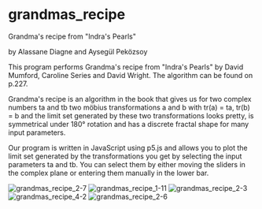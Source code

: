 # grandmas_recipe
Grandma's recipe from "Indra's Pearls"

by Alassane Diagne and Aysegül Peközsoy

This program performs Grandma's recipe from "Indra's Pearls" by David Mumford, Caroline Series and David Wright. The algorithm can be found on p.227.

Grandma's recipe is an algorithm in the book that gives us for two complex numbers ta and tb two möbius transformations a and b with tr(a) = ta, tr(b) = b and the limit set generated by these two transformations looks pretty, is symmetrical under 180° rotation and has a discrete fractal shape for many input parameters.

Our program is written in JavaScript using p5.js and allows you to plot the limit set generated by the transformations you get by selecting the input parameters ta and tb. You can select them by either moving the sliders in the complex plane or entering them manually in the lower bar.

![grandmas_recipe_2-7](https://user-images.githubusercontent.com/81381643/180807214-5b817d1e-6cb0-4830-a9c1-5dfc183344be.png)
![grandmas_recipe_1-11](https://user-images.githubusercontent.com/81381643/180807254-1fb9889e-b6b4-4065-abb4-089bd80a15c0.png)
![grandmas_recipe_2-3](https://user-images.githubusercontent.com/81381643/180807324-b025b344-6f0f-407d-90c5-c097c3b841a8.png)
![grandmas_recipe_4-2](https://user-images.githubusercontent.com/81381643/180807390-ea655856-9ec4-4d53-ab35-f705abafa89d.png)
![grandmas_recipe_2-6](https://user-images.githubusercontent.com/81381643/180807452-b2ea3764-0b22-4cf9-81cd-2dc6aae3bf2f.png)
